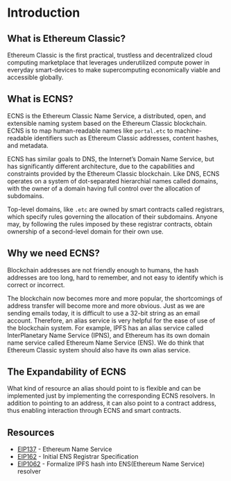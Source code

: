 # Introduction

## What is Ethereum Classic?
Ethereum Classic is the first practical, trustless and decentralized cloud computing marketplace that leverages underutilized compute power in everyday smart-devices to make supercomputing economically viable and accessible globally.

## What is ECNS?
ECNS is the Ethereum Classic Name Service, a distributed, open, and extensible naming system based on the Ethereum Classic blockchain.  
ECNS is to map human-readable names like `portal.etc` to machine-readable identifiers such as Ethereum Classic addresses, content hashes, and metadata.

ECNS has similar goals to DNS, the Internet’s Domain Name Service, but has significantly different architecture, due to the capabilities and constraints provided by the Ethereum Classic blockchain. Like DNS, ECNS operates on a system of dot-separated hierarchial names called domains, with the owner of a domain having full control over the allocation of subdomains.

Top-level domains, like `.etc` are owned by smart contracts called registrars, which specify rules governing the allocation of their subdomains. Anyone may, by following the rules imposed by these registrar contracts, obtain ownership of a second-level domain for their own use.

## Why we need ECNS?
Blockchain addresses are not friendly enough to humans, the hash addresses are too long, hard to remember, and not easy to identify which is correct or incorrect.  

The blockchain now becomes more and more popular, the shortcomings of address transfer will become more and more obvious. Just as we are sending emails today, it is difficult to use a 32-bit string as an email account. Therefore, an alias service is very helpful for the ease of use of the blockchain system. For example, IPFS has an alias service called InterPlanetary Name Service (IPNS), and Ethereum has its own domain name service called Ethereum Name Service (ENS). We do think that Ethereum Classic system should also have its own alias service.

## The Expandability of ECNS
What kind of resource an alias should point to is flexible and can be implemented just by implementing the corresponding ECNS resolvers. In addition to pointing to an address, it can also point to a contract address, thus enabling interaction through ECNS and smart contracts.

## Resources
- [EIP137](https://github.com/ethereum/EIPs/blob/master/EIPS/eip-137.md) - Ethereum Name Service
- [EIP162](https://github.com/ethereum/EIPs/blob/master/EIPS/eip-162.md) - Initial ENS Registrar Specification
- [EIP1062](https://github.com/ethereum/EIPs/blob/master/EIPS/eip-1062.md) - Formalize IPFS hash into ENS(Ethereum Name Service) resolver
